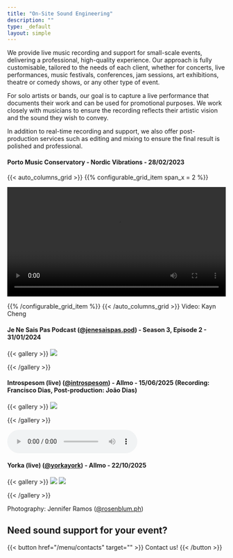 ```yaml
---
title: "On-Site Sound Engineering"
description: ""
type: _default
layout: simple
---
```

We provide live music recording and support for small-scale events, delivering a professional, high-quality experience. Our approach is fully customisable, tailored to the needs of each client, whether for concerts, live performances, music festivals, conferences, jam sessions, art exhibitions, theatre or comedy shows, or any other type of event.

For solo artists or bands, our goal is to capture a live performance that documents their work and can be used for promotional purposes. We work closely with musicians to ensure the recording reflects their artistic vision and the sound they wish to convey.

In addition to real-time recording and support, we also offer post-production services such as editing and mixing to ensure the final result is polished and professional.


#### Porto Music Conservatory - Nordic Vibrations - 28/02/2023
{{< auto_columns_grid >}}
{{% configurable_grid_item span_x = 2 %}}

<video width=100% controls>
    <source src="/videos/live_demo.mp4" type="video/mp4">
    Your browser does not support this type of video.
</video>

{{% /configurable_grid_item %}}
{{< /auto_columns_grid >}}
Video: Kayn Cheng

#### Je Ne Sais Pas Podcast (<a href="https://www.instagram.com/jenesaispas.pod/">@jenesaispas.pod</a>) - Season 3, Episode 2 - 31/01/2024
{{< gallery >}}
  <img src="/photos/hotel.webp" class="grid-w75" />
 
{{< /gallery >}}

#### Introspesom (live) (<a href="https://www.instagram.com/introspesom/">@introspesom</a>) - Allmo - 15/06/2025 (Recording: Francisco Dias, Post-production: João Dias)
<p></p>
{{< gallery >}}
  <img src="/photos/allmo_1.jpg" class="grid-w25" />
 
{{< /gallery >}}

<audio controls>
  <source src="/audio/allmo_1.mp3" type="audio/mpeg">
Your browser does not support the audio element.
</audio> 



#### Yorka (live) (<a href="https://www.instagram.com/yorkayork/">@yorkayork</a>) - Allmo - 22/10/2025
<p></p>
{{< gallery >}}
  <img src="/photos/allmo_3.jpg" class="grid-w25" />  
  <img src="/photos/allmo_2.jpg" class="grid-w25" />
 
{{< /gallery >}}

Photography: Jennifer Ramos (<a href="https://www.instagram.com/rosenblum.ph/">@rosenblum.ph</a>)


## Need sound support for your event?

{{< button href="/menu/contacts" target="" >}}
Contact us!
{{< /button >}}